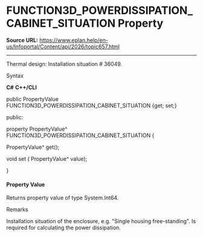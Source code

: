 # FUNCTION3D_POWERDISSIPATION_CABINET_SITUATION Property

**Source URL:** https://www.eplan.help/en-us/Infoportal/Content/api/2026/topic657.html

---

Thermal design: Installation situation # 36049.

Syntax

**C#**
**C++/CLI**


public PropertyValue FUNCTION3D_POWERDISSIPATION_CABINET_SITUATION {get; set;}

public:

property PropertyValue^ FUNCTION3D_POWERDISSIPATION_CABINET_SITUATION {

   PropertyValue^ get();

   void set (    PropertyValue^ value);

}


#### Property Value

Returns property value of type System.Int64.

Remarks

Installation situation of the enclosure, e.g. "Single housing free-standing". Is required for calculating the power dissipation.
